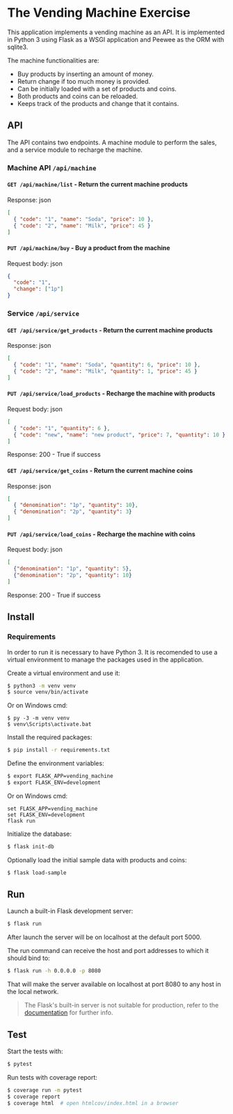 # The Vending Machine Exercise

This application implements a vending machine as an API.
It is implemented in Python 3 using Flask as a WSGI application and Peewee as the ORM with sqlite3.

The machine functionalities are:

- Buy products by inserting an amount of money.
- Return change if too much money is provided.
- Can be initially loaded with a set of products and coins.
- Both products and coins can be reloaded.
- Keeps track of the products and change that it contains.

## API
The API contains two endpoints. A machine module to perform the sales, and a service module to recharge the machine.

### Machine API `/api/machine`

#### `GET /api/machine/list` - Return the current machine products

Response: json
```json
[
  { "code": "1", "name": "Soda", "price": 10 },
  { "code": "2", "name": "Milk", "price": 45 }
]
```

#### `PUT /api/machine/buy` - Buy a product from the machine

Request body: json
```json
{
  "code": "1",
  "change": ["1p"]
}
```

### Service `/api/service`

#### `GET /api/service/get_products` - Return the current machine products

Response: json
```json
[
  { "code": "1", "name": "Soda", "quantity": 6, "price": 10 },
  { "code": "2", "name": "Milk", "quantity": 1, "price": 45 }
]
```


#### `PUT /api/service/load_products` - Recharge the machine with products

Request body: json
```json
[
  { "code": "1", "quantity": 6 },
  { "code": "new", "name": "new product", "price": 7, "quantity": 10 },
]
```
Response:
200 - True if success

#### `GET /api/service/get_coins` - Return the current machine coins

Response: json
```json
[
  { "denomination": "1p", "quantity": 10},
  { "denomination": "2p", "quantity": 3}
]
```

#### `PUT /api/service/load_coins` - Recharge the machine with coins

Request body: json
```json
[
  {"denomination": "1p", "quantity": 5},
  {"denomination": "2p", "quantity": 10}
]
```

Response:
200 - True if success


## Install

### Requirements
In order to run it is necessary to have Python 3.
It is recomended to use a virtual environment to manage the packages used in the application.

Create a virtual environment and use it:
```bash
$ python3 -m venv venv
$ source venv/bin/activate
```

Or on Windows cmd:
```
$ py -3 -m venv venv
$ venv\Scripts\activate.bat
```

Install the required packages:
```bash
$ pip install -r requirements.txt
```

Define the environment variables:
```bash
$ export FLASK_APP=vending_machine
$ export FLASK_ENV=development
```

Or on Windows cmd:
```
set FLASK_APP=vending_machine
set FLASK_ENV=development
flask run
```

Initialize the database:
```bash
$ flask init-db
```

Optionally load the initial sample data with products and coins:
```bash
$ flask load-sample
```

## Run

Launch a built-in Flask development server:
```bash
$ flask run
```
After launch the server will be on localhost at the default port 5000.

The run command can receive the host and port addresses to which it should bind to:
```bash
$ flask run -h 0.0.0.0 -p 8080
```
That will make the server available on localhost at port 8080 to any host in the local network.

> The Flask's built-in server is not suitable for production, refer to the [documentation](https://flask.palletsprojects.com/en/1.1.x/deploying/) for further info.

## Test
Start the tests with:
```bash
$ pytest
```

Run tests with coverage report:
```bash
$ coverage run -m pytest
$ coverage report
$ coverage html  # open htmlcov/index.html in a browser
```

